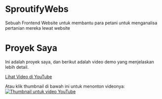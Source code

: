 # SproutifyWebs
Sebuah Frontend Website untuk membantu para petani untuk menganalisa pertanian mereka lewat website

# Proyek Saya

Ini adalah proyek saya, dan berikut adalah video demo yang menjelaskan lebih detail.

[Lihat Video di YouTube](https://youtu.be/WAoPeG1LU1g?si=NgNINl8nYYXjrfa7)

Atau klik thumbnail di bawah ini untuk menonton videonya:
[![Thumbnail untuk video YouTube](https://img.youtube.com/vi/WAoPeG1LU1g/0.jpg)](https://youtu.be/WAoPeG1LU1g?si=NgNINl8nYYXjrfa7)

